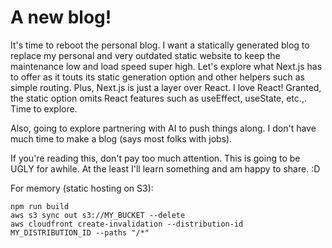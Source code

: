 # A new blog!

It's time to reboot the personal blog. I want a statically generated blog to replace my personal and very outdated static website to keep the maintenance low and load speed super high. Let's explore what Next.js has to offer as it touts its static generation option and other helpers such as simple routing. Plus, Next.js is just a layer over React. I love React! Granted, the static option omits React features such as useEffect, useState, etc.,. Time to explore.

Also, going to explore partnering with AI to push things along. I don't have much time to make a blog (says most folks with jobs).

If you're reading this, don't pay too much attention. This is going to be UGLY for awhile. At the least I'll learn something and am happy to share. :D

For memory (static hosting on S3):

```
npm run build
aws s3 sync out s3://MY_BUCKET --delete
aws cloudfront create-invalidation --distribution-id MY_DISTRIBUTION_ID --paths "/*"
```
